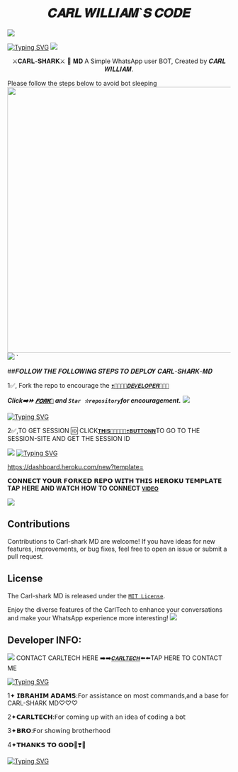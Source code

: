  <h1 align="center"> 𝑪𝑨𝑹𝑳 𝑾𝑰𝑳𝑳𝑰𝑨𝑴`𝑺 𝑪𝑶𝑫𝑬 </h1> 
<a><img src='https://i.imgur.com/LyHic3i.gif'/></a>
 
[![Typing SVG](https://readme-typing-svg.herokuapp.com?font=Rockstar-ExtraBold&color=blue&lines=𝗖𝗔𝗥𝗟+𝗦𝗛𝗔𝗥𝗞+𝗠𝗗+𝗕𝗬+𝗖𝗔𝗥𝗟)](https://git.io/typing-svg)
<a><img src='https://i.imgur.com/LyHic3i.gif'/></a>

<p align="center"> ⚔️𝐂𝐀𝐑𝐋-𝐒𝐇𝐀𝐑𝐊⚔️ 🦈 𝐌𝐃 A Simple WhatsApp user BOT, Created by 𝑪𝑨𝑹𝑳 𝑾𝑰𝑳𝑳𝑰𝑨𝑴.
<p align="centre"> Please follow the steps below to avoid bot sleeping  
<img src="https://telegra.ph/file/2dbd04ee414c874ec62de.jpg" width="700" height="600"/>
<a><img src='https://i.imgur.com/LyHic3i.gif'/></a>
  `


##𝑭𝑶𝑳𝑳𝑶𝑾 𝑻𝑯𝑬 𝑭𝑶𝑳𝑳𝑶𝑾𝑰𝑵𝑮 𝑺𝑻𝑬𝑷𝑺 𝑻𝑶 𝑫𝑬𝑷𝑳𝑶𝒀 𝑪𝑨𝑹𝑳-𝑺𝑯𝑨𝑹𝑲-𝑴𝑫
 
1✅️, Fork the repo to encourage the [`❣️💞💜💚💙𝑫𝑬𝑽𝑬𝑳𝑶𝑷𝑬𝑹🌟🦾🤖`](https://github.com/Carl165) 

   ***Click➡️⏩️ [`𝑭𝑶𝑹𝑲🍴`](https://github.com/Carl165/CarlTech/fork) and `Star ☆repository`for encouragement.***
 <a><img src='https://i.imgur.com/LyHic3i.gif'/></a>
 
[![Typing SVG](https://readme-typing-svg.herokuapp.com?font=Rockstar-ExtraBold&color=blue&lines=𝗦𝗘𝗦𝗦𝗜𝗢𝗡+𝗜𝗗+𝗦𝗜𝗧𝗘+𝗜𝗦+𝗛𝗘𝗥𝗘)](https://git.io/typing-svg)
 
 2✅️,TO GET SESSION 🆔 CLICK[`𝐓𝐇𝐈𝐒💞🧡💜💙💚❣️𝐁𝐔𝐓𝐓𝐎𝐍𝐍`](https://github.com/Carl165/SESSION_SITE)TO GO TO THE SESSION-SITE AND GET THE SESSION ID
  
  <a><img src='https://i.imgur.com/LyHic3i.gif'/></a>
[![Typing SVG](https://readme-typing-svg.herokuapp.com?font=Rockstar-ExtraBold&color=blue&lines=𝐃𝐄𝐏𝐋𝐎𝐘+𝐎𝐍+𝐇𝐄𝐑𝐎𝐊𝐔)](https://git.io/typing-svg)



  https://dashboard.heroku.com/new?template=

 𝗖𝗢𝗡𝗡𝗘𝗖𝗧 𝗬𝗢𝗨𝗥 𝗙𝗢𝗥𝗞𝗘𝗗 𝗥𝗘𝗣𝗢 𝗪𝗜𝗧𝗛 𝗧𝗛𝗜𝗦  𝗛𝗘𝗥𝗢𝗞𝗨 𝗧𝗘𝗠𝗣𝗟𝗔𝗧𝗘
 𝐓𝐀𝐏 𝐇𝐄𝐑𝐄 𝐀𝐍𝐃 𝐖𝐀𝐓𝐂𝐇 𝐇𝐎𝐖 𝐓𝐎 𝐂𝐎𝐍𝐍𝐄𝐂𝐓
 [`𝐕𝐈𝐃𝐄𝐎`](https://chat.whatsapp.com/LgBAp1KjbCBHsgZMKi46aO)
 
<a><img src='https://i.imgur.com/LyHic3i.gif'/></a>


## Contributions

Contributions to Carl-shark MD are welcome! If you have ideas for new features, improvements, or bug fixes, feel free to open an issue or submit a pull request.

## License

The Carl-shark MD is released under the [`MIT License`](https://opensource.org/licenses/MIT).

Enjoy the diverse features of the CarlTech  to enhance your conversations and make your WhatsApp experience more interesting!
<a><img src='https://i.imgur.com/LyHic3i.gif'/></a>

## Developer INFO:

<a><img src='https://i.imgur.com/LyHic3i.gif'/></a>
   CONTACT CARLTECH HERE 
➡️➡️[`𝑪𝑨𝑹𝑳𝑻𝑬𝑪𝑯`](https://github.com/Carl165/CARLTECH-INFO)⬅️⬅️TAP HERE TO CONTACT ME 

[![Typing SVG](https://readme-typing-svg.herokuapp.com?font=Rockstar-ExtraBold&color=blue&lines=𝗧𝗛𝗔𝗡𝗞𝗦+𝗧𝗢+𝗧𝗛𝗘+𝗙𝗢𝗟𝗟𝗢𝗪𝗜𝗡𝗚+💙💙💞)](https://git.io/typing-svg)

1✦ 𝗜𝗕𝗥𝗔𝗛𝗜𝗠 𝗔𝗗𝗔𝗠𝗦:𝖥𝗈𝗋 𝖺𝗌𝗌𝗂𝗌𝗍𝖺𝗇𝖼𝖾 𝗈𝗇 𝗆𝗈𝗌𝗍 𝖼𝗈𝗆𝗆𝖺𝗇𝖽𝗌,and a base for CARL-SHARK MD♡♡♡

2✦𝗖𝗔𝗥𝗟𝗧𝗘𝗖𝗛:𝖥𝗈𝗋 𝖼𝗈𝗆𝗂𝗇𝗀 𝗎𝗉 𝗐𝗂𝗍𝗁 𝖺𝗇 𝗂𝖽𝖾𝖺 𝗈𝖿 𝖼𝗈𝖽𝗂𝗇𝗀 𝖺 𝖻𝗈𝗍

3✦𝗕𝗥𝗢:𝖥𝗈𝗋 𝗌𝗁𝗈𝗐𝗂𝗇𝗀 𝖻𝗋𝗈𝗍𝗁𝖾𝗋𝗁𝗈𝗈𝖽

4✦𝗧𝗛𝗔𝗡𝗞𝗦 𝗧𝗢 𝗚𝗢𝗗💞❣️🤗


[![Typing SVG](https://readme-typing-svg.herokuapp.com?font=Rockstar-ExtraBold&color=blue&lines=𝗗𝗘𝗣𝗟𝗢𝗬+𝗔𝗡𝗗+𝗘𝗡𝗝𝗢𝗬+💞💫🤖💙)](https://git.io/typing-svg)
